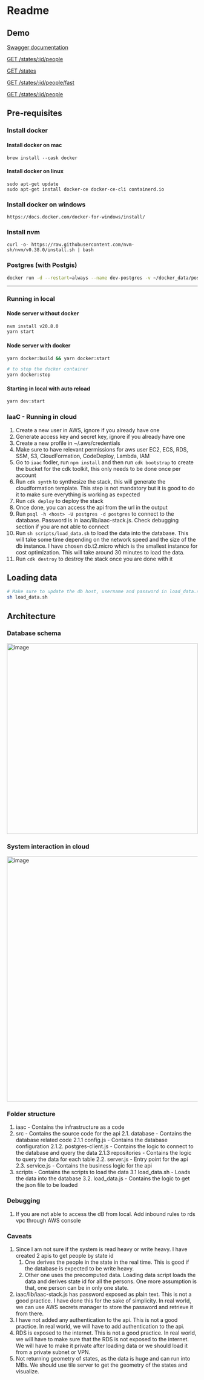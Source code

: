# Readme

## Demo
[Swagger documentation](http://iaacs-popul-j05rxoib8kz5-1471534576.ap-south-1.elb.amazonaws.com/api-docs)

[GET /states/:id/people](http://iaacs-popul-j05rxoib8kz5-1471534576.ap-south-1.elb.amazonaws.com/states/1/people)

[GET /states](http://iaacs-popul-j05rxoib8kz5-1471534576.ap-south-1.elb.amazonaws.com/states)

[GET /states/:id/people/fast](http://iaacs-popul-j05rxoib8kz5-1471534576.ap-south-1.elb.amazonaws.com/states/1/people/fast)

[GET /states/:id/people](http://iaacs-popul-j05rxoib8kz5-1471534576.ap-south-1.elb.amazonaws.com/states/6/people)



## Pre-requisites

### Install docker

#### Install docker on mac

```
brew install --cask docker
```

#### Install docker on linux

```
sudo apt-get update
sudo apt-get install docker-ce docker-ce-cli containerd.io
```

### Install docker on windows

```
https://docs.docker.com/docker-for-windows/install/
```

### Install nvm


```
curl -o- https://raw.githubusercontent.com/nvm-sh/nvm/v0.38.0/install.sh | bash
```

### Postgres (with Postgis)

```bash
docker run -d --restart=always --name dev-postgres -v ~/docker_data/postgres:/var/lib/postgresql/data -e POSTGRES_USER=postgres -e POSTGRES_PASSWORD=postgres -e POSTGRES_DB=test -d -p 5432:5432 postgis/postgis:14-3.3
```


---


### Running in local


#### Node server without docker
```bash
nvm install v20.8.0
yarn start
```

#### Node server with docker

```bash
yarn docker:build && yarn docker:start

# to stop the docker container
yarn docker:stop
```

#### Starting in local with auto reload

```bash
yarn dev:start
```


### IaaC - Running in cloud

1. Create a new user in AWS, ignore if you already have one
2. Generate access key and secret key, ignore if you already have one
3. Create a new profile in ~/.aws/credentials
4. Make sure to have relevant permissions for aws user
    EC2, ECS, RDS, SSM, S3, CloudFormation, CodeDeploy, Lambda, IAM
5. Go to `iaac` fodler, run `npm install` and then run `cdk bootstrap` to create the bucket for the cdk toolkit, this only needs to be done once per account
6. Run `cdk synth` to synthesize the stack, this will generate the cloudformation template. This step is not mandatory but it is good to do it to make sure everything is working as expected
7. Run `cdk deploy` to deploy the stack
8. Once done, you can access the api from the url in the output
9. Run `psql -h <host> -U postgres -d postgres` to connect to the database. Password is in iaac/lib/iaac-stack.js. Check debugging section if you are not able to connect
10. Run `sh scripts/load_data.sh` to load the data into the database. This will take some time depending on the network speed and the size of the db instance. I have chosen db.t2.micro which is the smallest instance for cost optimization. This will take around 30 minutes to load the data.
10. Run `cdk destroy` to destroy the stack once you are done with it

## Loading data

```bash
# Make sure to update the db host, username and password in load_data.sh
sh load_data.sh
```

## Architecture

### Database schema

<img width="504" alt="image" src="https://github.com/shashikiran797/population-tilt/assets/16119169/6e02ab65-8bce-41ab-bed0-55f9322ff96c">


### System interaction in cloud

<img width="648" alt="image" src="https://github.com/shashikiran797/population-tilt/assets/16119169/0e8a9d40-b9e2-4481-8e5a-ea742143c5a2">


### Folder structure

1. iaac - Contains the infrastructure as a code
2. src - Contains the source code for the api
    2.1. database - Contains the database related code
        2.1.1 config.js - Contains the database configuration
        2.1.2. postgres-client.js - Contains the logic to connect to the database and query the data
        2.1.3 repositories - Contains the logic to query the data for each table
    2.2. server.js - Entry point for the api
    2.3. service.js - Contains the business logic for the api
3. scripts - Contains the scripts to load the data
    3.1 load_data.sh - Loads the data into the database
    3.2. load_data.js - Contains the logic to get the json file to be loaded


### Debugging

1. If you are not able to access the dB from local. Add inbound rules to rds vpc through AWS console


### Caveats

1. Since I am not sure if the system is read heavy or write heavy. I have created 2 apis to get people by state id
    1. One derives the people in the state in the real time. This is good if the database is expected to be write heavy.
    2. Other one uses the precomputed data. Loading data script loads the data and derives state id for all the persons. One more assumption is that, one person can be in only one state.
2. iaac/lib/iaac-stack.js has password exposed as plain text. This is not a good practice. I have done this for the sake of simplicity. In real world, we can use AWS secrets manager to store the password and retrieve it from there.
3. I have not added any authentication to the api. This is not a good practice. In real world, we will have to add authentication to the api.
4. RDS is exposed to the internet. This is not a good practice. In real world, we will have to make sure that the RDS is not exposed to the internet. We will have to make it private after loading data or we should load it from a private subnet or VPN.
5. Not returning geometry of states, as the data is huge and can run into MBs. We should use tile server to get the geometry of the states and visualize.
